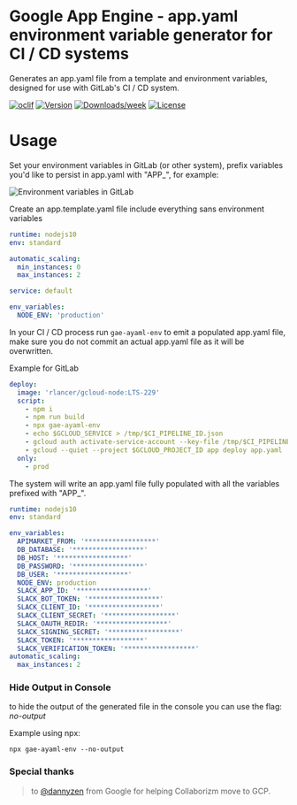 # Google App Engine - app.yaml environment variable generator for CI / CD systems

Generates an app.yaml file from a template and environment variables, designed for use with GitLab's CI / CD system.

[![oclif](https://img.shields.io/badge/cli-oclif-brightgreen.svg)](https://oclif.io)
[![Version](https://img.shields.io/npm/v/gae-ayaml-env.svg)](https://npmjs.org/package/gae-ayaml-env)
[![Downloads/week](https://img.shields.io/npm/dw/gae-ayaml-env.svg)](https://npmjs.org/package/gae-ayaml-env)
[![License](https://img.shields.io/npm/l/gae-ayaml-env.svg)](https://github.com/code/gae-ayaml-env/blob/master/package.json)


# Usage

Set your environment variables in GitLab (or other system), prefix variables you'd like to persist in app.yaml with "APP\_", for example:

![Environment variables in GitLab](https://gitlab.com/collaborizm-community/gae-appyaml-env-generate/uploads/a490e948a1f26f08d6cf77e180b826c6/image.png)

Create an app.template.yaml file include everything sans environment variables

```yaml
runtime: nodejs10
env: standard

automatic_scaling:
  min_instances: 0
  max_instances: 2

service: default

env_variables:
  NODE_ENV: 'production'
```

In your CI / CD process run `gae-ayaml-env` to emit a populated app.yaml file, make sure you do not commit an actual app.yaml file as it will be overwritten.

Example for GitLab

```yaml
deploy:
  image: 'rlancer/gcloud-node:LTS-229'
  script:
    - npm i
    - npm run build
    - npx gae-ayaml-env
    - echo $GCLOUD_SERVICE > /tmp/$CI_PIPELINE_ID.json
    - gcloud auth activate-service-account --key-file /tmp/$CI_PIPELINE_ID.json
    - gcloud --quiet --project $GCLOUD_PROJECT_ID app deploy app.yaml
  only:
    - prod
```

The system will write an app.yaml file fully populated with all the variables prefixed with "APP\_".

```yaml
runtime: nodejs10
env: standard

env_variables:
  APIMARKET_FROM: '******************'
  DB_DATABASE: '******************'
  DB_HOST: '******************'
  DB_PASSWORD: '******************'
  DB_USER: '******************'
  NODE_ENV: production
  SLACK_APP_ID: '******************'
  SLACK_BOT_TOKEN: '******************'
  SLACK_CLIENT_ID: '******************'
  SLACK_CLIENT_SECRET: '******************'
  SLACK_OAUTH_REDIR: '******************'
  SLACK_SIGNING_SECRET: '******************'
  SLACK_TOKEN: '******************'
  SLACK_VERIFICATION_TOKEN: '******************'
automatic_scaling:
  max_instances: 2
```

### Hide Output in Console
to hide the output of the generated file in the console you can use the flag: *no-output*

Example using npx:
```
npx gae-ayaml-env --no-output
```

### Special thanks

> to [@dannyzen](https://github.com/dannyzen) from Google for helping Collaborizm move to GCP.
